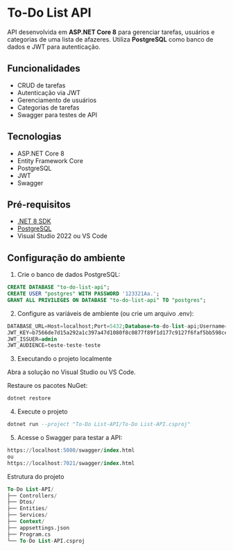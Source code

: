 # To-Do List API

API desenvolvida em **ASP.NET Core 8** para gerenciar tarefas, usuários e categorias de uma lista de afazeres. Utiliza **PostgreSQL** como banco de dados e JWT para autenticação.

## Funcionalidades

- CRUD de tarefas
- Autenticação via JWT
- Gerenciamento de usuários
- Categorias de tarefas
- Swagger para testes de API

## Tecnologias

- ASP.NET Core 8
- Entity Framework Core
- PostgreSQL
- JWT
- Swagger

## Pré-requisitos

- [.NET 8 SDK](https://dotnet.microsoft.com/download/dotnet/8.0)
- [PostgreSQL](https://www.postgresql.org/download/)
- Visual Studio 2022 ou VS Code

## Configuração do ambiente

1. Crie o banco de dados PostgreSQL:

```sql
CREATE DATABASE "to-do-list-api";
CREATE USER "postgres" WITH PASSWORD '123321Aa.';
GRANT ALL PRIVILEGES ON DATABASE "to-do-list-api" TO "postgres";
```
2. Configure as variáveis de ambiente (ou crie um arquivo .env):
```sql 
DATABASE_URL=Host=localhost;Port=5432;Database=to-do-list-api;Username=postgres;Password=123321Aa.
JWT_KEY=b7566de7d15a292a1c397a47d1080f8c0877f89f1d177c9127f6faf5bb598ce2
JWT_ISSUER=admin
JWT_AUDIENCE=teste-teste-teste
```

3. Executando o projeto localmente

Abra a solução no Visual Studio ou VS Code.

Restaure os pacotes NuGet:
```sql 
dotnet restore
````

4. Execute o projeto
```sql 
dotnet run --project "To-Do List-API/To-Do List-API.csproj"
```

5. Acesse o Swagger para testar a API: 
```sql 
https://localhost:5080/swagger/index.html
ou 
https://localhost:7021/swagger/index.html
````
Estrutura do projeto
```sql 
To-Do List-API/
├── Controllers/
├── Dtos/
├── Entities/
├── Services/
├── Context/
├── appsettings.json
├── Program.cs
└── To-Do List-API.csproj
